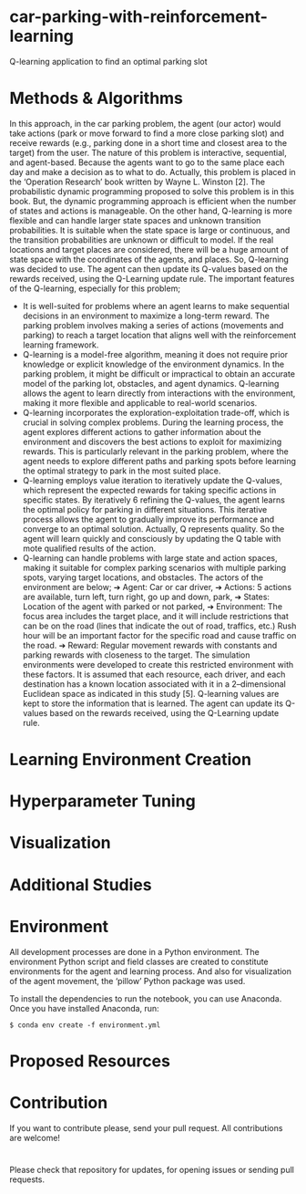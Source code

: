 # car-parking-with-reinforcement-learning
Q-learning application to find an optimal parking slot


# Methods & Algorithms
In this approach, in the car parking problem, the agent (our actor) would take actions (park or move forward to find a more close parking slot) and receive rewards (e.g., parking done in a short time and closest area to the target) from the user. The nature of this problem is interactive, sequential, and agent-based. Because the agents want to go to the same place each day and make a decision as to what to do. Actually, this problem is placed in the ‘Operation Research’ book written by Wayne L. Winston [2]. The probabilistic dynamic programming proposed to solve this problem is in this book. But, the dynamic programming approach is efficient when the number of states and actions is manageable. On the other hand, Q-learning is more flexible and can handle larger state spaces and unknown transition probabilities. It is suitable when the state space is large or continuous, and the transition probabilities are unknown or difficult to model. If the real locations and target places are considered, there will be a huge amount of state space with the coordinates of the agents, and places. So, Q-learning was decided to use. The agent can then update its Q-values based on the rewards received, using the Q-Learning update rule. The important features of the Q-learning, especially for this problem;
* It is well-suited for problems where an agent learns to make sequential decisions in an environment to maximize a long-term reward. The parking problem involves making a series of actions (movements and parking) to reach a target location that aligns well with the reinforcement learning framework.
* Q-learning is a model-free algorithm, meaning it does not require prior knowledge or explicit knowledge of the environment dynamics. In the parking problem, it might be difficult or impractical to obtain an accurate model of the parking lot, obstacles, and agent dynamics. Q-learning allows the agent to learn directly from interactions with the environment, making it more flexible and applicable to real-world scenarios.
* Q-learning incorporates the exploration-exploitation trade-off, which is crucial in solving complex problems. During the learning process, the agent explores different actions to gather information about the environment and discovers the best actions to exploit for maximizing rewards. This is particularly relevant in the parking problem, where the agent needs to explore different paths and parking spots before learning the optimal strategy to park in the most suited place.
* Q-learning employs value iteration to iteratively update the Q-values, which represent the expected rewards for taking specific actions in specific states. By iteratively
6
refining the Q-values, the agent learns the optimal policy for parking in different situations. This iterative process allows the agent to gradually improve its performance and converge to an optimal solution. Actually, Q represents quality. So the agent will learn quickly and consciously by updating the Q table with mote qualified results of the action.
* Q-learning can handle problems with large state and action spaces, making it suitable for complex parking scenarios with multiple parking spots, varying target locations, and obstacles.
The actors of the environment are below;
➔ Agent: Car or car driver,
➔ Actions: 5 actions are available, turn left, turn right, go up and down, park,
➔ States: Location of the agent with parked or not parked,
➔ Environment: The focus area includes the target place, and it will include restrictions that can be on the road (lines that indicate the out of road, traffics, etc.) Rush hour will be an important factor for the specific road and cause traffic on the road.
➔ Reward: Regular movement rewards with constants and parking rewards with closeness to the target.
The simulation environments were developed to create this restricted environment with these factors. It is assumed that each resource, each driver, and each destination has a known location associated with it in a 2–dimensional Euclidean space as indicated in this study [5]. Q-learning values are kept to store the information that is learned. The agent can update its Q-values based on the rewards received, using the Q-Learning update rule.


# Learning Environment Creation


# Hyperparameter Tuning 


# Visualization


# Additional Studies


# Environment
All development processes are done in a Python environment. The environment Python script and field classes are created to constitute environments for the agent and learning process. And also for visualization of the agent movement, the ‘pillow’ Python package was used.

To install the dependencies to run the notebook, you can use Anaconda. Once you have installed Anaconda, run:

`$ conda env create -f environment.yml`
# Proposed Resources


# Contribution
If you want to contribute please, send your pull request. All contributions are welcome!

#
Please check that repository for updates, for opening issues or sending pull requests.